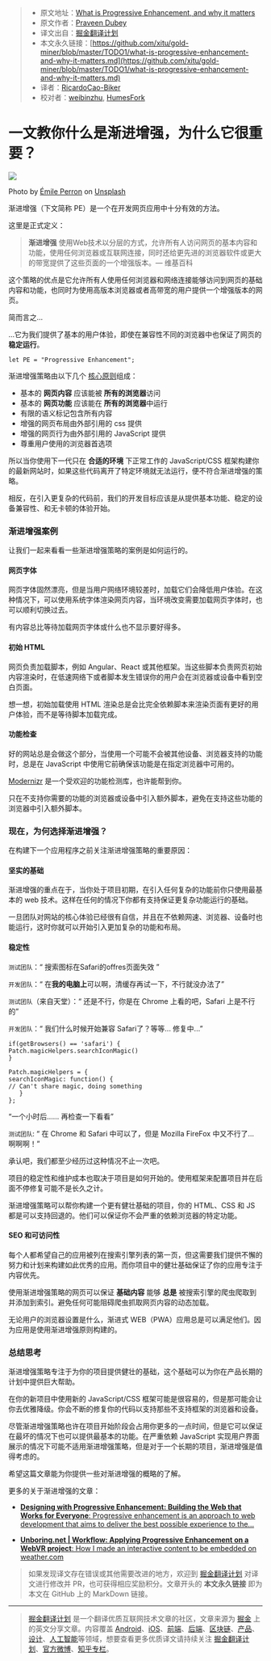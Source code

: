 > * 原文地址：[What is Progressive Enhancement, and why it matters](https://medium.freecodecamp.org/what-is-progressive-enhancement-and-why-it-matters-e80c7aaf834a)
> * 原文作者：[Praveen Dubey](https://medium.freecodecamp.org/@edubey?source=post_header_lockup)
> * 译文出自：[掘金翻译计划](https://github.com/xitu/gold-miner)
> * 本文永久链接：[https://github.com/xitu/gold-miner/blob/master/TODO1/what-is-progressive-enhancement-and-why-it-matters.md](https://github.com/xitu/gold-miner/blob/master/TODO1/what-is-progressive-enhancement-and-why-it-matters.md)
> * 译者：[RicardoCao-Biker](https://github.com/RicardoCao-Biker)
> * 校对者：[weibinzhu](https://github.com/weibinzhu), [HumesFork](https://github.com/HumesFork)

# 一文教你什么是渐进增强，为什么它很重要？

![](https://cdn-images-1.medium.com/max/2000/0*cs42aEkypTZorYk6)

Photo by [Émile Perron](https://unsplash.com/@emilep) on [Unsplash](https://unsplash.com)

渐进增强（下文简称 PE）是一个在开发网页应用中十分有效的方法。

这里是正式定义：

> **渐进增强** 使用Web技术以分层的方式，允许所有人访问网页的基本内容和功能，使用任何浏览器或互联网连接，同时还给更先进的浏览器软件或更大的带宽提供了这些页面的一个增强版本。— 维基百科

这个策略的优点是它允许所有人使用任何浏览器和网络连接能够访问到网页的基础内容和功能，也同时为使用高版本浏览器或者高带宽的用户提供一个增强版本的网页。

简而言之...

...它为我们提供了基本的用户体验，即使在兼容性不同的浏览器中也保证了网页的 **稳定运行**。

```
let PE = "Progressive Enhancement";
```

渐进增强策略由以下几个 [核心原则](http://www.wikiwand.com/en/Progressive_enhancement)组成：

*   基本的 **网页内容** 应该能被 **所有的浏览器**访问
*   基本的 **网页功能** 应该能在 **所有的浏览器**中运行
*   有限的语义标记包含所有内容
*   增强的网页布局由外部引用的 css 提供
*   增强的网页行为由外部引用的 JavaScript 提供
*   尊重用户使用的浏览器首选项

所以当你使用下一代只在 **合适的环境** 下正常工作的 JavaScript/CSS 框架构建你的最新网站时，如果这些代码离开了特定环境就无法运行，便不符合渐进增强的策略。

相反，在引入更复杂的代码前，我们的开发目标应该是从提供基本功能、稳定的设备兼容性、和无卡顿的体验开始。

### 渐进增强案例

让我们一起来看看一些渐进增强策略的案例是如何运行的。

#### 网页字体

网页字体固然漂亮，但是当用户网络环境较差时，加载它们会降低用户体验。在这种情况下，可以使用系统字体渲染网页内容，当环境改变需要加载网页字体时，也可以顺利切换过去。

有内容总比等待加载网页字体或什么也不显示要好得多。

#### 初始 HTML

网页负责加载脚本，例如 Angular、React 或其他框架。当这些脚本负责网页初始内容渲染时，在低速网络下或者脚本发生错误你的用户会在浏览器或设备中看到空白页面。

想一想，初始加载使用 HTML 渲染总是会比完全依赖脚本来渲染页面有更好的用户体验，而不是等待脚本加载完成。

#### 功能检查

好的网站总是会做这个部分，当使用一个可能不会被其他设备、浏览器支持的功能时，总是在 JavaScript 中使用它前确保该功能是在指定浏览器中可用的。

[Modernizr](https://modernizr.com/) 是一个受欢迎的功能检测库，也许能帮到你。

只在不支持你需要的功能的浏览器或设备中引入额外脚本，避免在支持这些功能的浏览器中引入额外脚本。

### 现在，为何选择渐进增强？

在构建下一个应用程序之前关注渐进增强策略的重要原因：

#### 坚实的基础

渐进增强的重点在于，当你处于项目初期，在引入任何复杂的功能前你只使用最基本的 web 技术。这样在任何的情况下你都有支持保证更复杂功能运行的基础。

一旦团队对网站的核心体验已经很有自信，并且在不依赖网速、浏览器、设备时也能运行，这时你就可以开始引入更加复杂的功能和布局。

#### 稳定性

`测试团队`：“ 搜索图标在Safari的offres页面失效 ”

`开发团队`：“ 在**我的电脑上**可以啊，清缓存再试一下，不行就没办法了”

`测试团队`（来自天堂）：“ 还是不行，你是在 Chrome 上看的吧，Safari 上是不行的”

`开发团队`：“ 我们什么时候开始兼容 Safari了？等等... 修复中...”

```
if(getBrowsers() == 'safari') {
Patch.magicHelpers.searchIconMagic()
}

Patch.magicHelpers = {
searchIconMagic: function() {
// Can't share magic, doing something
   }
};
```

“一个小时后…… 再检查一下看看”

`测试团队`: “ 在 Chrome 和 Safari 中可以了，但是 Mozilla FireFox 中又不行了... 啊啊啊！”

承认吧，我们都至少经历过这种情况不止一次吧。

项目的稳定性和维护成本也取决于项目是如何开始的。使用框架来配置项目并在后面不停修复可能不是长久之计。

渐进增强策略可以帮你构建一个更有健壮基础的项目，你的 HTML、CSS 和 JS 都是可以支持回退的。他们可以保证你不会严重的依赖浏览器的特定功能。

#### SEO 和可访问性

每个人都希望自己的应用被列在搜索引擎列表的第一页，但这需要我们提供不懈的努力和计划来构建如此优秀的应用。而你项目中的健壮基础保证了你的应用专注于内容优先。

使用渐进增强策略的网页可以保证 **基础内容** 能够 **总是** 被搜索引擎的爬虫爬取到并添加到索引。避免任何可能阻碍爬虫抓取网页内容的动态加载。

无论用户的浏览器设置是什么，渐进式 WEB（PWA）应用总是可以满足他们。因为应用是使用渐进增强原则构建的。

### 总结思考

渐进增强策略专注于为你的项目提供健壮的基础，这个基础可以为你在产品长期的计划中提供巨大帮助。

在你的新项目中使用新的 JavaScript/CSS 框架可能是很容易的，但是那可能会让你去优雅降级。你会不断的修复你的代码以支持那些不支持框架的浏览器和设备。

尽管渐进增强策略也许在项目开始阶段会占用你更多的一点时间，但是它可以保证在最坏的情况下也可以提供最基本的功能。在严重依赖 JavaScript 实现用户界面展示的情况下可能不适用渐进增强策略，但是对于一个长期的项目，渐进增强是值得考虑的。

希望这篇文章能为你提供一些对渐进增强的概略的了解。

更多的关于渐进增强的文章：

- [**Designing with Progressive Enhancement: Building the Web that Works for Everyone**: Progressive enhancement is an approach to web development that aims to deliver the best possible experience to the...](https://www.oreilly.com/library/view/designing-with-progressive/9780321659477/ "https://www.oreilly.com/library/view/designing-with-progressive/9780321659477/")

- [**Unboring.net | Workflow: Applying Progressive Enhancement on a WebVR project**: How I made an interactive content to be embedded on weather.com](https://unboring.net/workflows/progressive-enhancement/ "https://unboring.net/workflows/progressive-enhancement/")

> 如果发现译文存在错误或其他需要改进的地方，欢迎到 [掘金翻译计划](https://github.com/xitu/gold-miner) 对译文进行修改并 PR，也可获得相应奖励积分。文章开头的 **本文永久链接** 即为本文在 GitHub 上的 MarkDown 链接。

---

> [掘金翻译计划](https://github.com/xitu/gold-miner) 是一个翻译优质互联网技术文章的社区，文章来源为 [掘金](https://juejin.im) 上的英文分享文章。内容覆盖 [Android](https://github.com/xitu/gold-miner#android)、[iOS](https://github.com/xitu/gold-miner#ios)、[前端](https://github.com/xitu/gold-miner#前端)、[后端](https://github.com/xitu/gold-miner#后端)、[区块链](https://github.com/xitu/gold-miner#区块链)、[产品](https://github.com/xitu/gold-miner#产品)、[设计](https://github.com/xitu/gold-miner#设计)、[人工智能](https://github.com/xitu/gold-miner#人工智能)等领域，想要查看更多优质译文请持续关注 [掘金翻译计划](https://github.com/xitu/gold-miner)、[官方微博](http://weibo.com/juejinfanyi)、[知乎专栏](https://zhuanlan.zhihu.com/juejinfanyi)。

